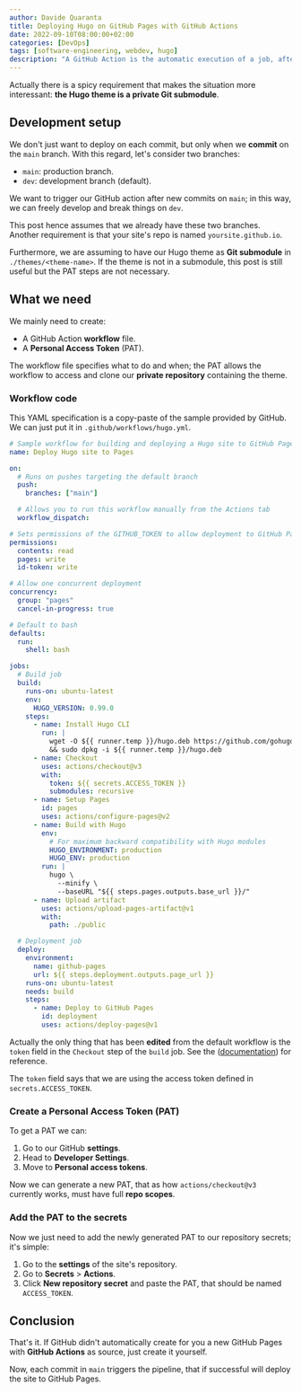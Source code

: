 ```yaml
---
author: Davide Quaranta
title: Deploying Hugo on GitHub Pages with GitHub Actions
date: 2022-09-10T08:00:00+02:00
categories: [DevOps]
tags: [software-engineering, webdev, hugo]
description: "A GitHub Action is the automatic execution of a job, after a specified trigger on a GitHub repository. For example, let's say that we want to run a linter on each new commit, we can create a GitHub action to do it. In this post we'll see a workflow to automatically deploy a Hugo site on GitHub Pages."
---
```


Actually there is a spicy requirement that makes the situation more interessant: **the Hugo theme is a private Git submodule**.

## Development setup

We don't just want to deploy on each commit, but only when we **commit** on the `main` branch. With this regard, let's consider two branches:

* `main`: production branch.
* `dev`: development branch (default).

We want to trigger our GitHub action after new commits on `main`; in this way, we can freely develop and break things on `dev`.

This post hence assumes that we already have these two branches. Another requirement is that your site's repo is named `yoursite.github.io`.

Furthermore, we are assuming to have our Hugo theme as **Git submodule** in `./themes/<theme-name>`. If the theme is not in a submodule, this post is still useful but the PAT steps are not necessary.

## What we need

We mainly need to create:

* A GitHub Action **workflow** file.
* A **Personal Access Token** (PAT).

The workflow file specifies what to do and when; the PAT allows the workflow to access and clone our **private repository** containing the theme.

### Workflow code

This YAML specification is a copy-paste of the sample provided by GitHub. We can just put it in `.github/workflows/hugo.yml`.

```yaml
# Sample workflow for building and deploying a Hugo site to GitHub Pages
name: Deploy Hugo site to Pages

on:
  # Runs on pushes targeting the default branch
  push:
    branches: ["main"]

  # Allows you to run this workflow manually from the Actions tab
  workflow_dispatch:

# Sets permissions of the GITHUB_TOKEN to allow deployment to GitHub Pages
permissions:
  contents: read
  pages: write
  id-token: write

# Allow one concurrent deployment
concurrency:
  group: "pages"
  cancel-in-progress: true

# Default to bash
defaults:
  run:
    shell: bash

jobs:
  # Build job
  build:
    runs-on: ubuntu-latest
    env:
      HUGO_VERSION: 0.99.0
    steps:
      - name: Install Hugo CLI
        run: |
          wget -O ${{ runner.temp }}/hugo.deb https://github.com/gohugoio/hugo/releases/download/v${HUGO_VERSION}/hugo_extended_${HUGO_VERSION}_Linux-64bit.deb \
          && sudo dpkg -i ${{ runner.temp }}/hugo.deb
      - name: Checkout
        uses: actions/checkout@v3
        with:
          token: ${{ secrets.ACCESS_TOKEN }}
          submodules: recursive
      - name: Setup Pages
        id: pages
        uses: actions/configure-pages@v2
      - name: Build with Hugo
        env:
          # For maximum backward compatibility with Hugo modules
          HUGO_ENVIRONMENT: production
          HUGO_ENV: production
        run: |
          hugo \
            --minify \
            --baseURL "${{ steps.pages.outputs.base_url }}/"
      - name: Upload artifact
        uses: actions/upload-pages-artifact@v1
        with:
          path: ./public

  # Deployment job
  deploy:
    environment:
      name: github-pages
      url: ${{ steps.deployment.outputs.page_url }}
    runs-on: ubuntu-latest
    needs: build
    steps:
      - name: Deploy to GitHub Pages
        id: deployment
        uses: actions/deploy-pages@v1
```

Actually the only thing that has been **edited** from the default workflow is the `token` field in the `Checkout` step of the `build` job. See the ([documentation](https://github.com/actions/checkout)) for reference.

The `token` field says that we are using the access token defined in `secrets.ACCESS_TOKEN`.

### Create a Personal Access Token (PAT)

To get a PAT we can:

1. Go to our GitHub **settings**.
2. Head to **Developer Settings**.
3. Move to **Personal access tokens**.

Now we can generate a new PAT, that as how `actions/checkout@v3` currently works, must have full **repo scopes**. 

### Add the PAT to the secrets

Now we just need to add the newly generated PAT to our repository secrets; it's simple:

1. Go to the **settings** of the site's repository.
2. Go to **Secrets** > **Actions**.
3. Click **New repository secret** and paste the PAT, that should be named `ACCESS_TOKEN`.

## Conclusion

That's it. If GitHub didn't automatically create for you a new GitHub Pages with **GitHub Actions** as source, just create it yourself.

Now, each commit in `main` triggers the pipeline, that if successful will deploy the site to GitHub Pages.
